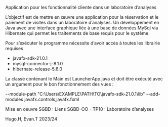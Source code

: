 Application pour les fonctionnalité cliente dans un laboratoire d’analyses

 L’objectif est de mettre en œuvre une application pour la réservation et le paiement de visites dans un laboratoire d’analyses. Un développement en Java avec une interface graphique liée à une base de données MySql via Hibernate qui permet les traitements de base requis pour le système.


 
Pour s’exécuter le programme nécessite d’avoir accès à toutes les librairie requises
- javafx-sdk-21.0.1
- mysql-connector-j-8.1.0
- hibernate-release-5.6.0


La classe contenant le Main est LauncherApp.java et doit être exécuté avec un argument pour le bon fonctionnement des vues :

--module-path "C:\Users\EXAMPLE\PATH\TO\javafx-sdk-21.0.1\lib" --add-modules javafx.controls,javafx.fxml

Mise en oeuvre SGBD : Liens SGBD-OO - TP10 : Laboratoire d’analyses 

Hugo.H, Evan.T 2023/24

